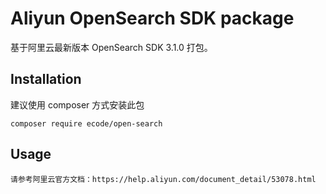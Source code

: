# Aliyun OpenSearch SDK package
基于阿里云最新版本 OpenSearch SDK 3.1.0 打包。

## Installation

建议使用 composer 方式安装此包

    composer require ecode/open-search

## Usage

    请参考阿里云官方文档：https://help.aliyun.com/document_detail/53078.html
